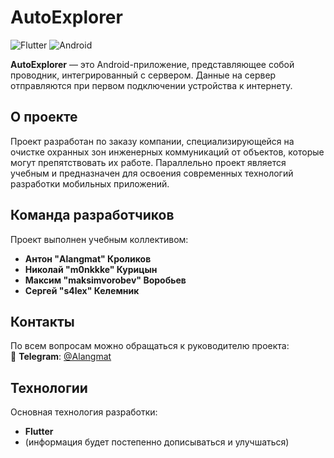 # AutoExplorer

![Flutter](https://img.shields.io/badge/Flutter-%2302569B.svg?style=for-the-badge&logo=Flutter&logoColor=white)
![Android](https://img.shields.io/badge/Android-3DDC84?style=for-the-badge&logo=android&logoColor=white)

**AutoExplorer** — это Android-приложение, представляющее собой проводник, интегрированный с сервером. Данные на сервер отправляются при первом подключении устройства к интернету.

## О проекте

Проект разработан по заказу компании, специализирующейся на очистке охранных зон инженерных коммуникаций от объектов, которые могут препятствовать их работе. Параллельно проект является учебным и предназначен для освоения современных технологий разработки мобильных приложений.

## Команда разработчиков

Проект выполнен учебным коллективом:

- **Антон "Alangmat" Кроликов**  
- **Николай "m0nkkke" Курицын**  
- **Максим "maksimvorobev" Воробьев**  
- **Сергей "s4lex" Келемник**  

## Контакты

По всем вопросам можно обращаться к руководителю проекта:  
📩 **Telegram**: [@Alangmat](https://t.me/Alangmat)

## Технологии

Основная технология разработки:  
- **Flutter**
- (информация будет постепенно дописываться и улучшаться)
